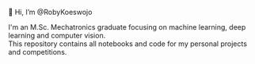 👋 Hi, I’m @RobyKoeswojo

I'm an M.Sc. Mechatronics graduate focusing on machine learning, deep learning and computer vision.  
This repository contains all notebooks and code for my personal projects and competitions.

<!---
RobyKoeswojo/RobyKoeswojo is a ✨ special ✨ repository because its `README.md` (this file) appears on your GitHub profile.
You can click the Preview link to take a look at your changes.
--->
